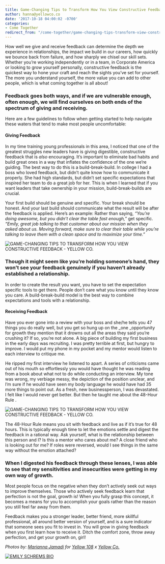 ```yaml
---
title: Game-Changing Tips to Transform How You View Constructive Feedback
author: hanna@yellowco.co
date: '2017-10-18 04:00:02 -0700'
categories:
- Come Together
redirect_from: "/come-together/game-changing-tips-transform-view-constructive-feedback/"
---
```


How well we give and receive feedback can determine the depth we experience in relationships, the impact we build in our careers, how quickly we bounce back from failure, and how sharply we chisel our skill sets. Whether you’re working independently or in a team, in Corporate America or looking to grow yourself personally, constructive feedback is the quickest way to hone your craft and reach the sights you’ve set for yourself. The more you understand yourself, the more value you can add to other people, which is what coming together is all about!

### Feedback goes both ways, and if we are vulnerable enough, often enough, we will find ourselves on both ends of the spectrum of giving and receiving.

Here are a few guidelines to follow when getting started to help navigate these waters that tend to make most people uncomfortable:

#### **Giving Feedback**

In my time training young professionals in this area, I noticed that one of the greatest struggles new leaders have is giving digestible, constructive feedback that is _also_ encouraging. It’s important to eliminate bad habits and build great ones in a way that inflates the confidence of the one we’re guiding. The best way to do this is a build-break-build. In college I had a boss who loved feedback, but didn’t quite know how to communicate it properly. She had high standards, but didn’t set specific expectations that inspired her team to do a great job for her. This is when I learned that if you want leaders that take ownership in your mission, build-break-builds are crucial.

Your first build should be genuine and specific. Your break should be honest. And your last build should communicate what the result will be after the feedback is applied. Here’s an example: Rather than saying, _“You’re doing awesome, but you didn’t clear the table fast enough,”_ get specific. _“Emily, great job talking to that customer about our mission when they asked about us. Moving forward, make sure to clear their table while you’re talking to leave them with a clean space and to maximize your time.”_

![GAME-CHANGING TIPS TO TRANSFORM HOW YOU VIEW CONSTRUCTIVE FEEDBACK - YELLOW CO.](https://s3.amazonaws.com/yellow-files/blog/2017/10/YELLOW-CO-x-YELLOW-108-7.jpg)

### **Though it might seem like you’re holding someone’s hand, they won’t see your feedback genuinely if you haven’t already established a relationship.**

In order to create the result you want, you have to set the expectation specific tools to get there. People don’t care what you know until they know you care. A build-break-build model is the best way to combine expectations and tools with a relationship.

#### **Receiving Feedback**

Have you ever gone into a review with your boss and she/he tells you 47 things you do really well, but you get so hung up on the _one _opportunity for growth they mention that it drowns out all the areas they said you’re crushing it? If so, you’re not alone. A big piece of building my first business in the early days was recruiting. I was pretty terrible at first, but hungry to improve. I would put my phone in my pocket and my mentor would listen to each interview to critique me.

He ripped my first interview he listened to apart. A series of criticisms came out of his mouth so effortlessly you would have thought he was reading from a book about what not to do while conducting an interview. My tone was wrong, my verbiage messy, the depiction of the position unclear, and I’m sure if he would have seen my body language he would have had 35 more things to point out. As a fresh, new businessperson, I was devastated. I felt like I would never get better. But then he taught me about the 48-Hour Rule .

![GAME-CHANGING TIPS TO TRANSFORM HOW YOU VIEW CONSTRUCTIVE FEEDBACK - YELLOW CO.](https://s3.amazonaws.com/yellow-files/blog/2017/10/YELLOW-CO-x-YELLOW-108-8.jpg)

The 48-Hour Rule means you sit with feedback and live as if it’s true for 48 hours. This is typically enough time to let the emotions settle and digest the feedback in a rational way. Ask yourself, what is the relationship between this person and I? Is this a mentor who cares about me? A close friend who is looking out for me? If roles were reversed, would I see things in the same way without the emotion attached?

### **When I digested his feedback through these lenses, I was able to see that my sensitivities and insecurities were getting in my own way of growth.**

Most people focus on the negative when they don’t actively seek out ways to improve themselves. Those who actively seek feedback learn that perfection is not the goal, growth is! When you fully grasp this concept, it becomes a means for you to accomplish your goals rather than the reason you still feel far away from them.

Feedback makes you a stronger leader, better friend, more skillful professional, all around better version of yourself, and is a sure indicator that someone sees you fit to invest in. You will grow in giving feedback when you first learn how to receive it. Ditch the comfort zone, throw away perfection, and get your growth on, girl!

_Photos by: [Marianna Jamadi](https://www.instagram.com/nomadic_habit/) for [Yellow 108](https://www.yellow108.com/) x [Yellow Co.](http://yellowco.co/)_

[![EMILY SCHREMS BIO](https://s3.amazonaws.com/yellow-files/blog/2017/07/EMILY-SCHREMS-BIO.jpg)](https://www.instagram.com/emschrems/)
